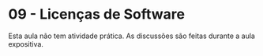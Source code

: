 # 09 - Licenças de Software

Esta aula não tem atividade prática. As discussões são feitas durante a aula expositiva.
